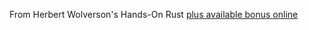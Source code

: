 From Herbert Wolverson's Hands-On Rust [plus available bonus online](https://medium.com/pragmatic-programmers/flappy-dragon-rust-647e91a34dd4)


